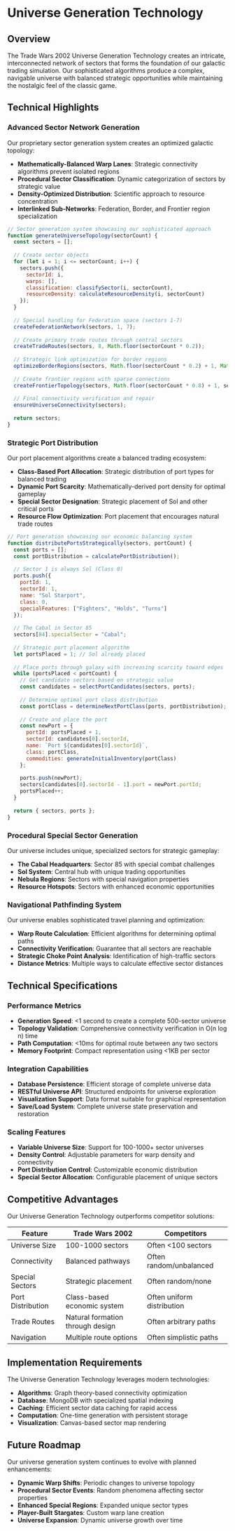 # Universe Generation Technology

## Overview

The Trade Wars 2002 Universe Generation Technology creates an intricate, interconnected network of sectors that forms the foundation of our galactic trading simulation. Our sophisticated algorithms produce a complex, navigable universe with balanced strategic opportunities while maintaining the nostalgic feel of the classic game.

## Technical Highlights

### Advanced Sector Network Generation

Our proprietary sector generation system creates an optimized galactic topology:

* **Mathematically-Balanced Warp Lanes**: Strategic connectivity algorithms prevent isolated regions
* **Procedural Sector Classification**: Dynamic categorization of sectors by strategic value
* **Density-Optimized Distribution**: Scientific approach to resource concentration
* **Interlinked Sub-Networks**: Federation, Border, and Frontier region specialization

```javascript
// Sector generation system showcasing our sophisticated approach
function generateUniverseTopology(sectorCount) {
  const sectors = [];
  
  // Create sector objects
  for (let i = 1; i <= sectorCount; i++) {
    sectors.push({
      sectorId: i,
      warps: [],
      classification: classifySector(i, sectorCount),
      resourceDensity: calculateResourceDensity(i, sectorCount)
    });
  }
  
  // Special handling for Federation space (sectors 1-7)
  createFederationNetwork(sectors, 1, 7);
  
  // Create primary trade routes through central sectors
  createTradeRoutes(sectors, 8, Math.floor(sectorCount * 0.2));
  
  // Strategic link optimization for border regions
  optimizeBorderRegions(sectors, Math.floor(sectorCount * 0.2) + 1, Math.floor(sectorCount * 0.8));
  
  // Create frontier regions with sparse connections
  createFrontierTopology(sectors, Math.floor(sectorCount * 0.8) + 1, sectorCount);
  
  // Final connectivity verification and repair
  ensureUniverseConnectivity(sectors);
  
  return sectors;
}
```

### Strategic Port Distribution

Our port placement algorithms create a balanced trading ecosystem:

* **Class-Based Port Allocation**: Strategic distribution of port types for balanced trading
* **Dynamic Port Scarcity**: Mathematically-derived port density for optimal gameplay
* **Special Sector Designation**: Strategic placement of Sol and other critical ports
* **Resource Flow Optimization**: Port placement that encourages natural trade routes

```javascript
// Port generation showcasing our economic balancing system
function distributePortsStrategically(sectors, portCount) {
  const ports = [];
  const portDistribution = calculatePortDistribution();
  
  // Sector 1 is always Sol (Class 0)
  ports.push({
    portId: 1,
    sectorId: 1,
    name: "Sol Starport",
    class: 0,
    specialFeatures: ["Fighters", "Holds", "Turns"]
  });
  
  // The Cabal in Sector 85
  sectors[84].specialSector = "Cabal";
  
  // Strategic port placement algorithm
  let portsPlaced = 1; // Sol already placed
  
  // Place ports through galaxy with increasing scarcity toward edges
  while (portsPlaced < portCount) {
    // Get candidate sectors based on strategic value
    const candidates = selectPortCandidates(sectors, ports);
    
    // Determine optimal port class distribution
    const portClass = determineNextPortClass(ports, portDistribution);
    
    // Create and place the port
    const newPort = {
      portId: portsPlaced + 1,
      sectorId: candidates[0].sectorId,
      name: `Port ${candidates[0].sectorId}`,
      class: portClass,
      commodities: generateInitialInventory(portClass)
    };
    
    ports.push(newPort);
    sectors[candidates[0].sectorId - 1].port = newPort.portId;
    portsPlaced++;
  }
  
  return { sectors, ports };
}
```

### Procedural Special Sector Generation

Our universe includes unique, specialized sectors for strategic gameplay:

* **The Cabal Headquarters**: Sector 85 with special combat challenges
* **Sol System**: Central hub with unique trading opportunities
* **Nebula Regions**: Sectors with special navigation properties
* **Resource Hotspots**: Sectors with enhanced economic opportunities

### Navigational Pathfinding System

Our universe enables sophisticated travel planning and optimization:

* **Warp Route Calculation**: Efficient algorithms for determining optimal paths
* **Connectivity Verification**: Guarantee that all sectors are reachable
* **Strategic Choke Point Analysis**: Identification of high-traffic sectors
* **Distance Metrics**: Multiple ways to calculate effective sector distances

## Technical Specifications

### Performance Metrics

* **Generation Speed**: <1 second to create a complete 500-sector universe
* **Topology Validation**: Comprehensive connectivity verification in O(n log n) time
* **Path Computation**: <10ms for optimal route between any two sectors
* **Memory Footprint**: Compact representation using <1KB per sector

### Integration Capabilities

* **Database Persistence**: Efficient storage of complete universe data
* **RESTful Universe API**: Structured endpoints for universe exploration
* **Visualization Support**: Data format suitable for graphical representation
* **Save/Load System**: Complete universe state preservation and restoration

### Scaling Features

* **Variable Universe Size**: Support for 100-1000+ sector universes
* **Density Control**: Adjustable parameters for warp density and connectivity
* **Port Distribution Control**: Customizable economic distribution
* **Special Sector Allocation**: Configurable placement of unique sectors

## Competitive Advantages

Our Universe Generation Technology outperforms competitor solutions:

| Feature | Trade Wars 2002 | Competitors |
|---------|----------------|-------------|
| Universe Size | 100-1000 sectors | Often <100 sectors |
| Connectivity | Balanced pathways | Often random/unbalanced |
| Special Sectors | Strategic placement | Often random/none |
| Port Distribution | Class-based economic system | Often uniform distribution |
| Trade Routes | Natural formation through design | Often arbitrary paths |
| Navigation | Multiple route options | Often simplistic paths |

## Implementation Requirements

The Universe Generation Technology leverages modern technologies:

* **Algorithms**: Graph theory-based connectivity optimization
* **Database**: MongoDB with specialized spatial indexing
* **Caching**: Efficient sector data caching for rapid access
* **Computation**: One-time generation with persistent storage
* **Visualization**: Canvas-based sector map rendering

## Future Roadmap

Our universe generation system continues to evolve with planned enhancements:

* **Dynamic Warp Shifts**: Periodic changes to universe topology
* **Procedural Sector Events**: Random phenomena affecting sector properties
* **Enhanced Special Regions**: Expanded unique sector types
* **Player-Built Stargates**: Custom warp lane creation
* **Universe Expansion**: Dynamic universe growth over time
